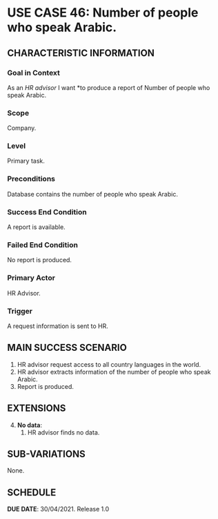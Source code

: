 # USE CASE 46: Number of people who speak Arabic.


## CHARACTERISTIC INFORMATION

### Goal in Context

As an *HR advisor* I want *to produce a report of Number of people who speak Arabic.

### Scope

Company.

### Level

Primary task.

### Preconditions

Database contains the number of people who speak Arabic.

### Success End Condition

A report is available.

### Failed End Condition

No report is produced.

### Primary Actor

HR Advisor.

### Trigger

A request information is sent to HR.

## MAIN SUCCESS SCENARIO

1. HR advisor request access to all country languages in the world.
2. HR advisor extracts information of the number of people who speak Arabic.
3. Report is produced.

## EXTENSIONS

4. **No data**:
    1. HR advisor finds no data.

## SUB-VARIATIONS

None.

## SCHEDULE

**DUE DATE**: 30/04/2021.
Release 1.0
